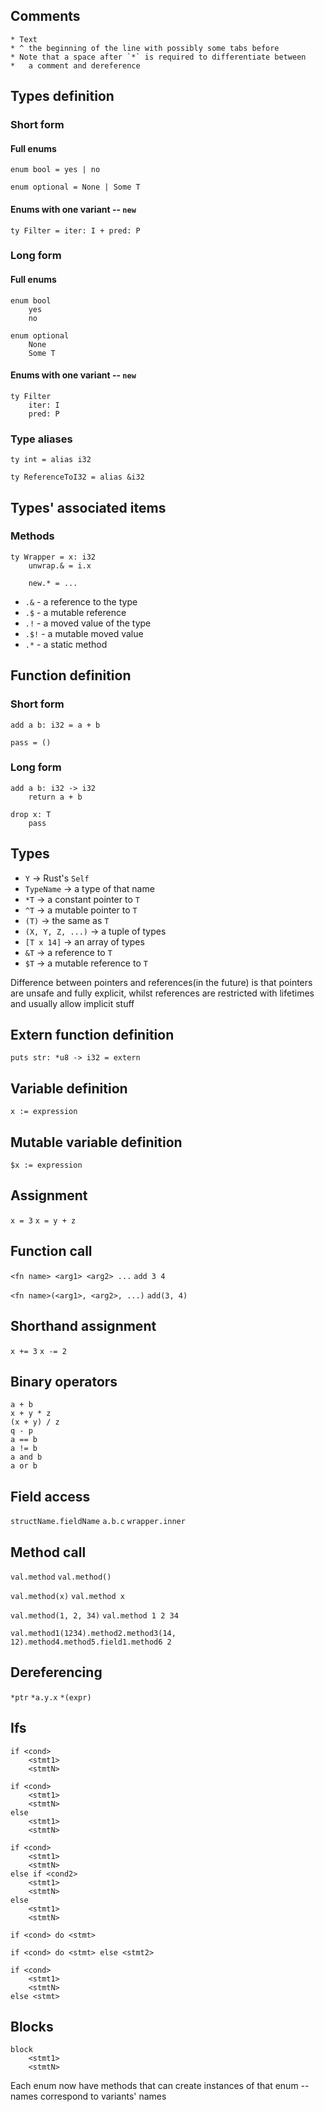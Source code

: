 ## Comments
```
* Text
* ^ the beginning of the line with possibly some tabs before
* Note that a space after `*` is required to differentiate between
*   a comment and dereference
```

## Types definition

### Short form

#### Full enums

`enum bool = yes | no`

`enum optional = None | Some T`

#### Enums with one variant -- `new`

`ty Filter = iter: I + pred: P`

### Long form

#### Full enums

```
enum bool
    yes
    no
```

```
enum optional
    None
    Some T
```

#### Enums with one variant -- `new`

```
ty Filter
    iter: I
    pred: P
```

### Type aliases

`ty int = alias i32`

`ty ReferenceToI32 = alias &i32`

## Types' associated items

### Methods

```
ty Wrapper = x: i32
    unwrap.& = i.x
    
    new.* = ...
```

* `.&` - a reference to the type
* `.$` - a mutable reference
* `.!` - a moved value of the type
* `.$!` - a mutable moved value
* `.*` - a static method

## Function definition

### Short form

`add a b: i32 = a + b`

`pass = ()`

### Long form

```
add a b: i32 -> i32
    return a + b
```

```
drop x: T
    pass
```

## Types

* `Y` -> Rust's `Self`
* `TypeName` -> a type of that name
* `*T` -> a constant pointer to `T`
* `^T` -> a mutable pointer to `T`
* `(T)` -> the same as `T`
* `(X, Y, Z, ...)` -> a tuple of types
* `[T x 14]` -> an array of types
* `&T` -> a reference to `T`
* `$T` -> a mutable reference to `T`

Difference between pointers and references(in the future) is that
pointers are unsafe and fully explicit, whilst references are
restricted with lifetimes and usually allow implicit stuff

## Extern function definition

`puts str: *u8 -> i32 = extern`

## Variable definition
`x := expression`

## Mutable variable definition
`$x := expression`

## Assignment
`x = 3`
`x = y + z`

## Function call
`<fn name> <arg1> <arg2> ...`
`add 3 4`

`<fn name>(<arg1>, <arg2>, ...)`
`add(3, 4)`

## Shorthand assignment
`x += 3`
`x -= 2`

## Binary operators
```
a + b
x + y * z
(x + y) / z
q - p
a == b
a != b
a and b
a or b
```

## Field access
`structName.fieldName`
`a.b.c`
`wrapper.inner`

## Method call
`val.method`
`val.method()`

`val.method(x)`
`val.method x`

`val.method(1, 2, 34)`
`val.method 1 2 34`

`val.method1(1234).method2.method3(14, 12).method4.method5.field1.method6 2`

## Dereferencing
`*ptr`
`*a.y.x`
`*(expr)`

## Ifs
```
if <cond>
    <stmt1>
    <stmtN>

if <cond>
    <stmt1>
    <stmtN>
else
    <stmt1>
    <stmtN>

if <cond>
    <stmt1>
    <stmtN>
else if <cond2>
    <stmt1>
    <stmtN>
else
    <stmt1>
    <stmtN>

if <cond> do <stmt>

if <cond> do <stmt> else <stmt2>

if <cond>
    <stmt1>
    <stmtN>
else <stmt>
```

## Blocks
```
block
    <stmt1>
    <stmtN>
```

Each enum now have methods that can create instances of that enum --
    names correspond to variants' names
